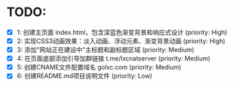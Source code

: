# TODO:

- [x] 1: 创建主页面 index.html，包含深蓝色渐变背景和响应式设计 (priority: High)
- [x] 2: 实现CSS3动画效果：淡入动画、浮动元素、渐变背景动画 (priority: High)
- [x] 3: 添加"网站正在建设中"主标题和副标题区域 (priority: Medium)
- [x] 4: 在页面底部添加引导加群链接 t.me/lxcnatserver (priority: Medium)
- [x] 5: 创建CNAME文件配置域名 golxc.com (priority: Medium)
- [x] 6: 创建README.md项目说明文件 (priority: Low)
